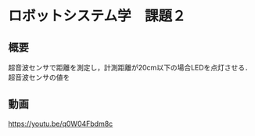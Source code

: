 # ロボットシステム学　課題２
## 概要
超音波センサで距離を測定し，計測距離が20cm以下の場合LEDを点灯させる．
超音波センサの値を

## 動画
https://youtu.be/q0W04Fbdm8c
